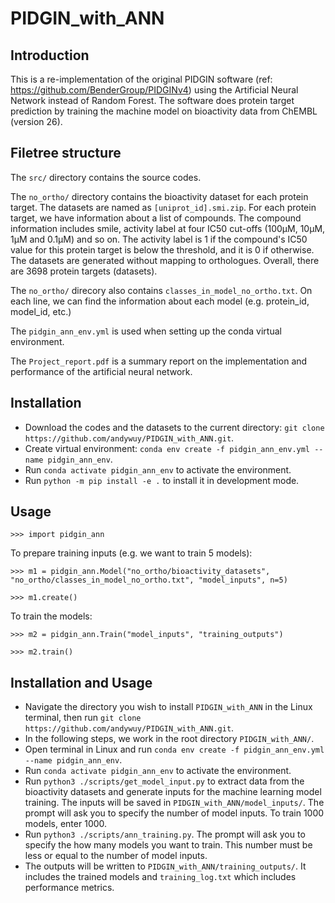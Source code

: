 # PIDGIN_with_ANN

## Introduction
This is a re-implementation of the original PIDGIN software (ref: https://github.com/BenderGroup/PIDGINv4) using the Artificial Neural Network instead of Random Forest.
The software does protein target prediction by training the machine model on bioactivity data from ChEMBL (version 26).

## Filetree structure
The `src/` directory contains the source codes.

The `no_ortho/` directory contains the bioactivity dataset for each protein target. 
The datasets are named as `[uniprot_id].smi.zip`.
For each protein target, we have information about a list of compounds.
The compound information includes smile, activity label at four IC50 cut-offs (100μM, 10μM, 1μM and 0.1μM) and so on.
The activity label is 1 if the compound's IC50 value for this protein target is below the threshold, and it is 0 if otherwise.
The datasets are generated without mapping to orthologues. 
Overall, there are 3698 protein targets (datasets).

The `no_ortho/` direcory also contains `classes_in_model_no_ortho.txt`. On each line, we can find the information about each model (e.g. protein_id, model_id, etc.)

The `pidgin_ann_env.yml` is used when setting up the conda virtual environment.

The `Project_report.pdf` is a summary report on the implementation and performance of the artificial neural network.

## Installation
- Download the codes and the datasets to the current directory: `git clone https://github.com/andywuy/PIDGIN_with_ANN.git`.
- Create virtual environment: `conda env create -f pidgin_ann_env.yml --name pidgin_ann_env`. 
- Run `conda activate pidgin_ann_env` to activate the environment. 
- Run `python -m pip install -e .` to install it in development mode.

## Usage
`>>> import pidgin_ann`

To prepare training inputs (e.g. we want to train 5 models):

`>>> m1 = pidgin_ann.Model("no_ortho/bioactivity_datasets", "no_ortho/classes_in_model_no_ortho.txt",
                 "model_inputs", n=5)`

`>>> m1.create()`

To train the models:

`>>> m2 = pidgin_ann.Train("model_inputs", "training_outputs")`

`>>> m2.train()`

## Installation and Usage
- Navigate the directory you wish to install `PIDGIN_with_ANN` in the Linux terminal, then run `git clone https://github.com/andywuy/PIDGIN_with_ANN.git`.
- In the following steps, we work in the root directory `PIDGIN_with_ANN/`.
- Open terminal in Linux and run `conda env create -f pidgin_ann_env.yml --name pidgin_ann_env`. 
- Run `conda activate pidgin_ann_env` to activate the environment. 
- Run `python3 ./scripts/get_model_input.py` to extract data from the bioactivity datasets and generate inputs for the machine learning model training.  The inputs will be saved in `PIDGIN_with_ANN/model_inputs/`. The prompt will ask you to specify the number of model inputs. To train 1000 models, enter 1000.
- Run `python3 ./scripts/ann_training.py`. The prompt will ask you to specify the how many models you want to train. This number must be less or equal to the number of model inputs.
- The outputs will be written to `PIDGIN_with_ANN/training_outputs/`. It includes the trained models and `training_log.txt` which includes performance metrics.

